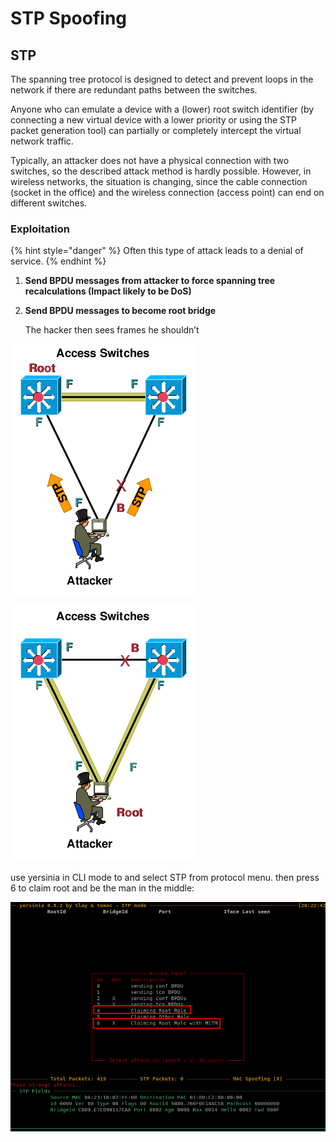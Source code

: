 # STP Spoofing

## STP

The spanning tree protocol is designed to detect and prevent loops in the network if there are redundant paths between the switches.

Anyone who can emulate a device with a (lower) root switch identifier (by connecting a new virtual device with a lower priority or using the STP packet generation tool) can partially or completely intercept the virtual network traffic.

Typically, an attacker does not have a physical connection with two switches, so the described attack method is hardly possible. However, in wireless networks, the situation is changing, since the cable connection (socket in the office) and the wireless connection (access point) can end on different switches.

### Exploitation

{% hint style="danger" %}
Often this type of attack leads to a denial of service.
{% endhint %}

1. **Send BPDU messages from attacker to force spanning tree recalculations (Impact likely to be DoS)**
2.  **Send BPDU messages to become root bridge**

    The hacker then sees frames he shouldn’t

![](<../../../.gitbook/assets/image (295) (1) (1) (1) (1).png>)

![](<../../../.gitbook/assets/image (282) (1) (1) (1).png>)

use yersinia in CLI mode to and select STP from protocol menu. then press 6 to claim root and be the man in the middle:

![](<../../../.gitbook/assets/image (294) (1) (1) (1) (1).png>)

